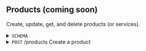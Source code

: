 Products (coming soon)
-----------
Create, update, get, and delete products (or services). 

<details>
  <summary><code>SCHEMA</code></summary>

  Key | Description | Required | Type | Default | Valid Values 
  --- | --- | --- | --- | --- | ---
  <code>name</code> | The product name. | Y | String (Max Length 100) | - | -
  
  
</details>

<details>
  <summary><code>POST</code> /products Create a product</summary>

  
  
</details>
